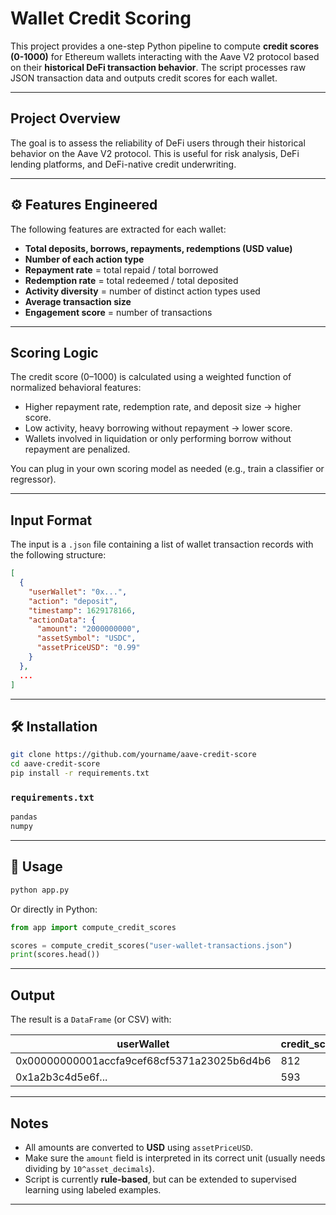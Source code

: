 # Wallet Credit Scoring

This project provides a one-step Python pipeline to compute **credit scores (0-1000)** for Ethereum wallets interacting with the Aave V2 protocol based on their **historical DeFi transaction behavior**. The script processes raw JSON transaction data and outputs credit scores for each wallet.

---

##  Project Overview

The goal is to assess the reliability of DeFi users through their historical behavior on the Aave V2 protocol. This is useful for risk analysis, DeFi lending platforms, and DeFi-native credit underwriting.

---

## ⚙ Features Engineered

The following features are extracted for each wallet:

* **Total deposits, borrows, repayments, redemptions (USD value)**
* **Number of each action type**
* **Repayment rate** = total repaid / total borrowed
* **Redemption rate** = total redeemed / total deposited
* **Activity diversity** = number of distinct action types used
* **Average transaction size**
* **Engagement score** = number of transactions

---

## Scoring Logic

The credit score (0–1000) is calculated using a weighted function of normalized behavioral features:

* Higher repayment rate, redemption rate, and deposit size → higher score.
* Low activity, heavy borrowing without repayment → lower score.
* Wallets involved in liquidation or only performing borrow without repayment are penalized.

You can plug in your own scoring model as needed (e.g., train a classifier or regressor).

---

## Input Format

The input is a `.json` file containing a list of wallet transaction records with the following structure:

```json
[
  {
    "userWallet": "0x...",
    "action": "deposit",
    "timestamp": 1629178166,
    "actionData": {
      "amount": "2000000000",
      "assetSymbol": "USDC",
      "assetPriceUSD": "0.99"
    }
  },
  ...
]
```

---

## 🛠 Installation

```bash
git clone https://github.com/yourname/aave-credit-score
cd aave-credit-score
pip install -r requirements.txt
```

### `requirements.txt`

```txt
pandas
numpy
```

---

## 🚀 Usage

```bash
python app.py
```

Or directly in Python:

```python
from app import compute_credit_scores

scores = compute_credit_scores("user-wallet-transactions.json")
print(scores.head())
```

---

## Output

The result is a `DataFrame` (or CSV) with:

| userWallet                                 | credit\_score |
| ------------------------------------------ | ------------- |
| 0x00000000001accfa9cef68cf5371a23025b6d4b6 | 812           |
| 0x1a2b3c4d5e6f...                          | 593           |

---

##  Notes

* All amounts are converted to **USD** using `assetPriceUSD`.
* Make sure the `amount` field is interpreted in its correct unit (usually needs dividing by `10^asset_decimals`).
* Script is currently **rule-based**, but can be extended to supervised learning using labeled examples.

---
